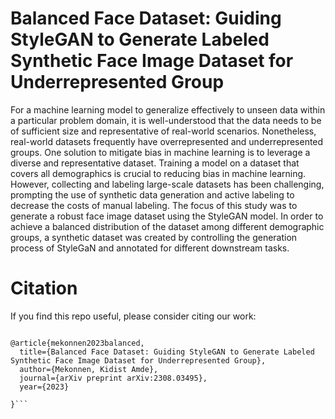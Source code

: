 # Balanced Face Dataset: Guiding StyleGAN to Generate Labeled Synthetic Face Image Dataset for Underrepresented Group

For a machine learning model to generalize effectively to unseen data within a particular problem domain, it is well-understood that the data needs to be of sufficient size and representative of real-world scenarios. Nonetheless, real-world datasets frequently have overrepresented and underrepresented groups. One solution to mitigate bias in machine learning is to leverage a diverse and representative dataset. Training a model on a dataset that covers all demographics is crucial to reducing bias in machine learning. However, collecting and labeling large-scale datasets has been challenging, prompting the use of synthetic data generation and active labeling to decrease the costs of manual labeling. The focus of this study was to generate a robust face image dataset using the StyleGAN model. In order to achieve a balanced distribution of the dataset among different demographic groups, a synthetic dataset was created by controlling the generation process of StyleGaN and annotated for different downstream tasks.



# Citation
If you find this repo useful, please consider citing our work:
```

@article{mekonnen2023balanced,
  title={Balanced Face Dataset: Guiding StyleGAN to Generate Labeled Synthetic Face Image Dataset for Underrepresented Group},
  author={Mekonnen, Kidist Amde},
  journal={arXiv preprint arXiv:2308.03495},
  year={2023}

}```
